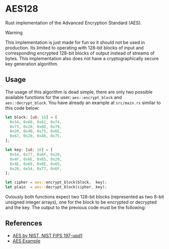 # AES128

Rust implementation of the Advanced Encryption Standard (AES).

> [!WARNING]  
> This implementation is just made for fun so it should not be used in production.
> Its limited to operating with 128-bit blocks of input and corresponding 
> encrypted 128-bit blocks of output instead of streams of bytes. This implementation
> also does not have a cryptographically secure key generation algorithm.

## Usage

The usage of this algorithm is dead simple, there are only two possible available 
functions for the user: `aes::encrypt_block` and `aes::decrypt_block`. You have
already an example at `src/main.rs` similar to this code below:

```rust
let block: [u8; 16] = [
  0x54, 0x68, 0x61, 0x74,
  0x73, 0x20, 0x6D, 0x79,
  0x20, 0x4B, 0x75, 0x6E,
  0x67, 0x20, 0x46, 0x75,
];

let key: [u8; 16] = [
  0x54, 0x77, 0x6F, 0x20,
  0x4F, 0x6E, 0x65, 0x20,
  0x4E, 0x69, 0x6E, 0x65,
  0x20, 0x54, 0x77, 0x6F,
];

let cipher = aes::encrypt_block(block,  key);
let plain  = aes::decrypt_block(cipher, key);
```

Oviously both functions expect two 128-bit blocks (represented as two 8-bit
unsigned integer arrays), one for the block to be encrypted or decrypted and the key.
The output to the previous code must be the following:

## References

- [AES by NIST, NIST FIPS 197-upd1](https://nvlpubs.nist.gov/nistpubs/FIPS/NIST.FIPS.197.pdf)
- [AES Example](https://www.kavaliro.com/wp-content/uploads/2014/03/AES.pdf)
